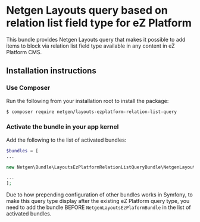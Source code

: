 # Netgen Layouts query based on relation list field type for eZ Platform

This bundle provides Netgen Layouts query that makes it possible to add items to
block via relation list field type available in any content in eZ Platform CMS.

## Installation instructions

### Use Composer

Run the following from your installation root to install the package:

```bash
$ composer require netgen/layouts-ezplatform-relation-list-query
```

### Activate the bundle in your app kernel

Add the following to the list of activated bundles:

```php
$bundles = [
...

new Netgen\Bundle\LayoutsEzPlatformRelationListQueryBundle\NetgenLayoutsEzPlatformRelationListQueryBundle(),

...
];
```

Due to how prepending configuration of other bundles works in Symfony, to make
this query type display after the existing eZ Platform query type, you need to
add the bundle BEFORE `NetgenLayoutsEzPlaformBundle` in the list of
activated bundles.

